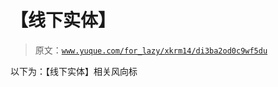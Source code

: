 # 【线下实体】

> 原文：[`www.yuque.com/for_lazy/xkrm14/di3ba2od0c9wf5du`](https://www.yuque.com/for_lazy/xkrm14/di3ba2od0c9wf5du)

以下为：【线下实体】相关风向标

